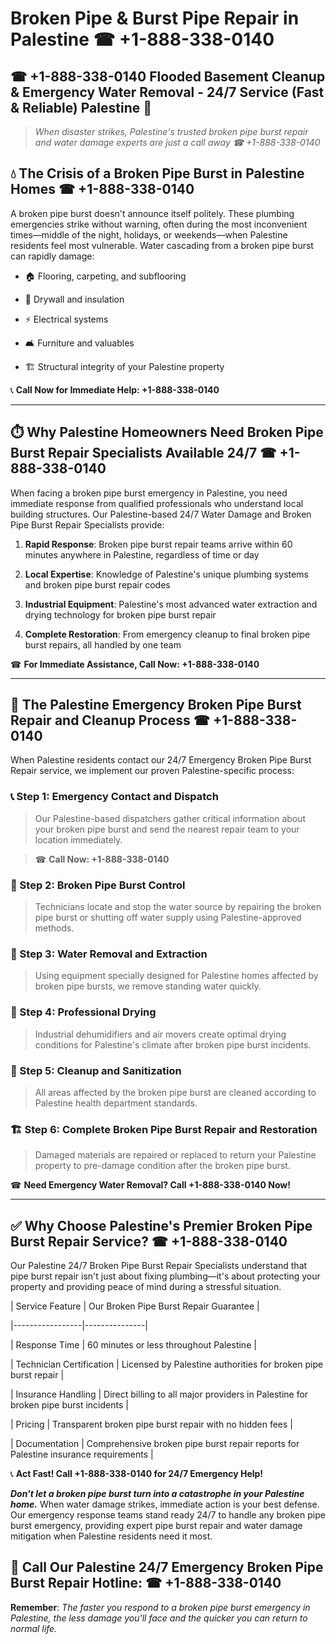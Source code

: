 # Broken Pipe & Burst Pipe Repair in Palestine ☎ +1-888-338-0140  
## ☎ +1-888-338-0140 Flooded Basement Cleanup & Emergency Water Removal - 24/7 Service (Fast & Reliable) Palestine 🚨  

> *When disaster strikes, Palestine's trusted broken pipe burst repair and water damage experts are just a call away ☎ +1-888-338-0140*  

## 💧 The Crisis of a Broken Pipe Burst in Palestine Homes ☎ +1-888-338-0140  

A broken pipe burst doesn't announce itself politely. These plumbing emergencies strike without warning, often during the most inconvenient times—middle of the night, holidays, or weekends—when Palestine residents feel most vulnerable. Water cascading from a broken pipe burst can rapidly damage:  

* 🏠 Flooring, carpeting, and subflooring  
* 🧱 Drywall and insulation  
* ⚡ Electrical systems  
* 🛋️ Furniture and valuables  
* 🏗️ Structural integrity of your Palestine property  

📞 **Call Now for Immediate Help: +1-888-338-0140**  

---  

## ⏱️ Why Palestine Homeowners Need Broken Pipe Burst Repair Specialists Available 24/7 ☎ +1-888-338-0140  

When facing a broken pipe burst emergency in Palestine, you need immediate response from qualified professionals who understand local building structures. Our Palestine-based 24/7 Water Damage and Broken Pipe Burst Repair Specialists provide:  

1. **Rapid Response**: Broken pipe burst repair teams arrive within 60 minutes anywhere in Palestine, regardless of time or day  
2. **Local Expertise**: Knowledge of Palestine's unique plumbing systems and broken pipe burst repair codes  
3. **Industrial Equipment**: Palestine's most advanced water extraction and drying technology for broken pipe burst repair  
4. **Complete Restoration**: From emergency cleanup to final broken pipe burst repairs, all handled by one team  

☎ **For Immediate Assistance, Call Now: +1-888-338-0140**  

---  

## 🔧 The Palestine Emergency Broken Pipe Burst Repair and Cleanup Process ☎ +1-888-338-0140  

When Palestine residents contact our 24/7 Emergency Broken Pipe Burst Repair service, we implement our proven Palestine-specific process:  

### 📞 Step 1: Emergency Contact and Dispatch  
> Our Palestine-based dispatchers gather critical information about your broken pipe burst and send the nearest repair team to your location immediately.  
> ☎ **Call Now: +1-888-338-0140**  

### 🚿 Step 2: Broken Pipe Burst Control  
> Technicians locate and stop the water source by repairing the broken pipe burst or shutting off water supply using Palestine-approved methods.  

### 🌊 Step 3: Water Removal and Extraction  
> Using equipment specially designed for Palestine homes affected by broken pipe bursts, we remove standing water quickly.  

### 💨 Step 4: Professional Drying  
> Industrial dehumidifiers and air movers create optimal drying conditions for Palestine's climate after broken pipe burst incidents.  

### 🧼 Step 5: Cleanup and Sanitization  
> All areas affected by the broken pipe burst are cleaned according to Palestine health department standards.  

### 🏗️ Step 6: Complete Broken Pipe Burst Repair and Restoration  
> Damaged materials are repaired or replaced to return your Palestine property to pre-damage condition after the broken pipe burst.  

☎ **Need Emergency Water Removal? Call +1-888-338-0140 Now!**  

---  

## ✅ Why Choose Palestine's Premier Broken Pipe Burst Repair Service? ☎ +1-888-338-0140  

Our Palestine 24/7 Broken Pipe Burst Repair Specialists understand that pipe burst repair isn't just about fixing plumbing—it's about protecting your property and providing peace of mind during a stressful situation.  

| Service Feature | Our Broken Pipe Burst Repair Guarantee |  
|-----------------|---------------|  
| Response Time | 60 minutes or less throughout Palestine |  
| Technician Certification | Licensed by Palestine authorities for broken pipe burst repair |  
| Insurance Handling | Direct billing to all major providers in Palestine for broken pipe burst incidents |  
| Pricing | Transparent broken pipe burst repair with no hidden fees |  
| Documentation | Comprehensive broken pipe burst repair reports for Palestine insurance requirements |  

📞 **Act Fast! Call +1-888-338-0140 for 24/7 Emergency Help!**  

***Don't let a broken pipe burst turn into a catastrophe in your Palestine home.*** When water damage strikes, immediate action is your best defense. Our emergency response teams stand ready 24/7 to handle any broken pipe burst emergency, providing expert pipe burst repair and water damage mitigation when Palestine residents need it most.  

## 📱 Call Our Palestine 24/7 Emergency Broken Pipe Burst Repair Hotline: ☎ +1-888-338-0140  

**Remember**: *The faster you respond to a broken pipe burst emergency in Palestine, the less damage you'll face and the quicker you can return to normal life.*